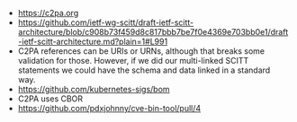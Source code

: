 - https://c2pa.org
- https://github.com/ietf-wg-scitt/draft-ietf-scitt-architecture/blob/c908b73f459d8c817bbb7be7f0e4369e703bb0e1/draft-ietf-scitt-architecture.md?plain=1#L991
- C2PA references can be URIs or URNs, although that breaks some validation for those. However, if we did our multi-linked SCITT statements we could have the schema and data linked in a standard way.
- https://github.com/kubernetes-sigs/bom
- C2PA uses CBOR
- https://github.com/pdxjohnny/cve-bin-tool/pull/4